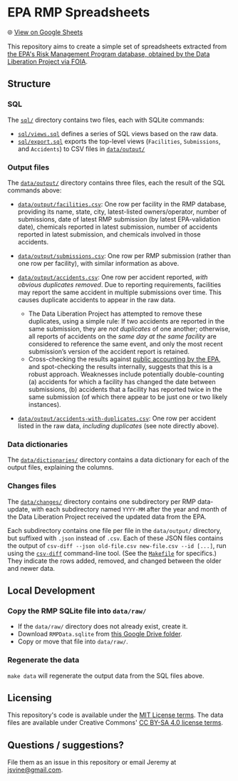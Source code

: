 # EPA RMP Spreadsheets

🌐 [View on Google Sheets](https://docs.google.com/spreadsheets/d/170UIeg_sweeqGWVQrjHWY-HNRqEPE9axbEroSEr4C3M/edit)

This repository aims to create a simple set of spreadsheets extracted from [the EPA's Risk Management Program database, obtained by the Data Liberation Project via FOIA](https://docs.google.com/document/d/1jrLXtv0knnACiPXJ1ZRFXR1GaPWCHJWWjin4rsthFbQ/edit).

## Structure

### SQL

The [`sql/`](sql/) directory contains two files, each with SQLite commands:

- [`sql/views.sql`](sql/views.sql) defines a series of SQL views based on the raw data.
- [`sql/export.sql`](sql/export.sql) exports the top-level views (`Facilities`, `Submissions`, and `Accidents`) to CSV files in [`data/output/`](data/output/)

### Output files

The [`data/output/`](data/output/) directory contains three files, each the result of the SQL commands above:

- [`data/output/facilities.csv`](data/output/facilities.csv): One row per facility in the RMP database, providing its name, state, city, latest-listed owners/operator, number of submissions, date of latest RMP submission (by latest EPA-validation date), chemicals reported in latest submission, number of accidents reported in latest submission, and chemicals involved in those accidents.

- [`data/output/submissions.csv`](data/output/submissions.csv): One row per RMP submission (rather than one row per facility), with similar information as above.

- [`data/output/accidents.csv`](data/output/accidents.csv): One row per accident reported, *with obvious duplicates removed*. Due to reporting requirements, facilities may report the same accident in multiple submissions over time. This causes duplicate accidents to appear in the raw data.
    - The Data Liberation Project has attempted to remove these duplicates, using a simple rule: If two accidents are reported in the same submission, they are *not duplicates* of one another; otherwise, all reports of accidents on the *same day at the same facility* are considered to reference the same event, and only the most recent submission’s version of the accident report is retained.
    - Cross-checking the results against [public accounting by the EPA](https://www.regulations.gov/document/EPA-HQ-OLEM-2022-0174-0065), and spot-checking the results internally, suggests that this is a robust approach. Weaknesses include potentially double-counting (a) accidents for which a facility has changed the date between submissions, (b) accidents that a facility has reported twice in the same submission (of which there appear to be just one or two likely instances).

- [`data/output/accidents-with-duplicates.csv`](data/output/accidents-with-duplicates.csv): One row per accident listed in the raw data, *including duplicates* (see note directly above).

### Data dictionaries

The [`data/dictionaries/`](data/dictionaries/) directory contains a data dictionary for each of the output files, explaining the columns.

### Changes files

The [`data/changes/`](data/changes/) directory contains one subdirectory per RMP data-update, with each subdirectory named `YYYY-MM` after the year and month of the Data Liberation Project received the updated data from the EPA.

Each subdirectory contains one file per file in the `data/output/` directory, but suffixed with `.json` instead of `.csv`. Each of these JSON files contains the output of `csv-diff --json old-file.csv new-file.csv --id [...]`, run using the [`csv-diff`](https://github.com/simonw/csv-diff) command-line tool. (See the [`Makefile`](Makefile) for specifics.) They indicate the rows added, removed, and changed between the older and newer data.

## Local Development

### Copy the RMP SQLite file into `data/raw/`

- If the `data/raw/` directory does not already exist, create it.
- Download `RMPData.sqlite` from [this Google Drive folder](https://drive.google.com/drive/folders/1rqw-jTp5Zfd01yk0bGGFnesiODk0HqjF).
- Copy or move that file into `data/raw/`.


### Regenerate the data

`make data` will regenerate the output data from the SQL files above.

## Licensing

This repository's code is available under the [MIT License terms](https://opensource.org/license/mit/). The data files are available under Creative Commons' [CC BY-SA 4.0 license terms](https://creativecommons.org/licenses/by-sa/4.0/).


## Questions / suggestions?

File them as an issue in this repository or email Jeremy at jsvine@gmail.com. 
